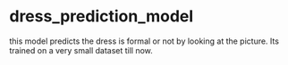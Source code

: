 # dress_prediction_model
this model predicts the dress is formal or not by looking at the picture. Its trained on a very small dataset till now.
